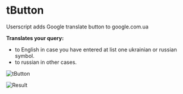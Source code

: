 # tButton

Userscript adds Google translate button to google.com.ua

**Translates your query:**
- to English in case you have entered at list one ukrainian or russian symbol.
- to russian in other cases.

![tButton](https://monosnap.com/file/BGiZsqEg1v5FDDc2T6dm3Z7J3RA5RH.png "tButton")

![Result](https://monosnap.com/file/1UgluUZdyL8Lzeg8CiNDxBdUpILgeU.png)
